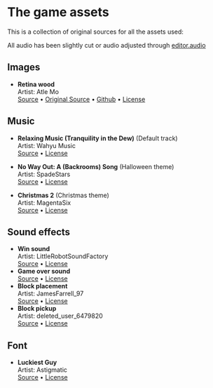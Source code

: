 # The game assets

This is a collection of original sources for all the assets used:

All audio has been slightly cut or audio adjusted through [editor.audio](https://editor.audio)

## Images

- **Retina wood**  
  Artist: Atle Mo  
  [Source](https://www.transparenttextures.com/retina-wood.html) &bull; [Original Source](https://www.toptal.com/designers/subtlepatterns/retina-wood/) &bull; [Github](https://github.com/atlemo/SubtlePatterns) &bull; [License](https://creativecommons.org/licenses/by-sa/3.0/)

## Music

- **Relaxing Music (Tranquility in the Dew)** (Default track)  
  Artist: Wahyu Music  
  [Source](https://pixabay.com/music/smooth-jazz-relaxing-music-tranquility-in-the-dew-241470/) • [License](https://pixabay.com/service/license-summary/)

- **No Way Out: A (Backrooms) Song** (Halloween theme)  
  Artist: SpadeStars  
  [Source](https://pixabay.com/music/beats-no-way-out-a-backrooms-song-123220/) • [License](https://pixabay.com/service/license-summary/)

- **Christmas 2** (Christmas theme)  
  Artist: MagentaSix  
  [Source](https://pixabay.com/music/christmas-christmas-2-177696/) • [License](https://pixabay.com/service/license-summary/)

## Sound effects

- **Win sound**  
  Artist: LittleRobotSoundFactory  
  [Source](https://freesound.org/people/LittleRobotSoundFactory/sounds/274181/) • [License](https://creativecommons.org/licenses/by/4.0/)
- **Game over sound**  
  [Source](https://mixkit.co/free-sound-effects/game-over/) • [License](https://mixkit.co/license/#sfxFree)
- **Block placement**  
  Artist: JamesFarrell_97  
  [Source](https://freesound.org/people/JamesFarrell_97/sounds/566254/) • [License](https://creativecommons.org/licenses/by-nc/3.0/)
- **Block pickup**  
  Artist: deleted_user_6479820  
  [Source](https://freesound.org/people/deleted_user_6479820/sounds/390388/) • [License](https://creativecommons.org/licenses/by-nc/3.0/)

## Font

- **Luckiest Guy**  
  Artist: Astigmatic  
  [Source](https://fonts.google.com/specimen/Luckiest+Guy?preview.text=Block%20Sort) • [License](https://www.apache.org/licenses/LICENSE-2.0)

